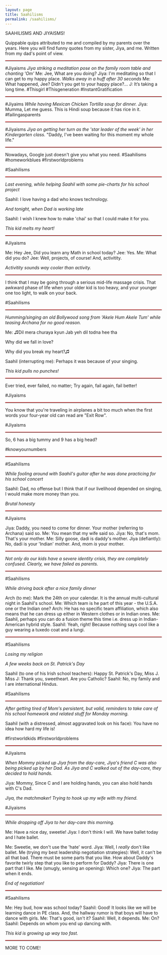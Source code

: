 ```yaml
---
layout: page
title: Saahilisms
permalink: /saahilisms/
---
```

<blink> SAAHILISMS AND JIYAISMS! </blink>

Quippable quips attributed to me and compiled by my parents over the years.
Here you will find funny quotes from my sister, Jiya, and me. Written from my dad's point of view.

<hr style="height:1px;border-top:1px solid #f00" />

#Jiyaisms
*Jiya striking a meditation pose on the family room table and chanting &#39;Om&#39;*
Me: Jee, What are you doing?
Jiya: I&#39;m meditating so that I can get to my happy place.
*Walks away in a huff after 30 seconds*
Me: What happened, Jee? Didn&#39;t you get to your happy place?...
J: It’s taking a long time.
#Thisgirl #Thisgeneration #InstantGratification

<hr style="height:1px;border-top:1px solid #f00" />

#Jiyaims
*While having Mexican Chicken Tortilla soup for dinner.*
Jiya: Mumma, Let me guess. This is Hindi soup because it has rice in it.
#failingasparents

<hr style="height:1px;border-top:1px solid #f00" />

#Jiyaisms
*Jiya on getting her turn as the &#39;star leader of the week&#39; in her Kindergarten class.*
&quot;Daddy, I&#39;ve been waiting for this moment my whole life.&quot;

<hr style="height:1px;border-top:1px solid #f00" />

Nowadays, Google just doesn&#39;t give you what you need. #Saahilisms #homeworkblues #firstworldproblems

#Saahilisms

<hr style="height:1px;border-top:1px solid #f00" />

*Last evening, while helping Saahil with some pie-charts for his school project*

Saahil: I love having a dad who knows technology.

*And tonight, when Dad is working late*

Saahil: I wish I knew how to make &#39;chai&#39; so that I could make it for you.

*This kid melts my heart!*

<hr style="height:1px;border-top:1px solid #f00" />

#Jiyaisms

Me: Hey Jee, Did you learn any Math in school today?
Jee: Yes.
Me: What did you do?
Jee: Well, projects, of course! And, activitity.

*Activitity sounds way cooler than activity.*

<hr style="height:1px;border-top:1px solid #f00" />

I think that I may be going through a serious mid-life massage crisis. That awkward phase of life when
your older kid is too heavy, and your younger one too light, to walk on your back.

#Saahilisms

<hr style="height:1px;border-top:1px solid #f00" />

*Humming/singing an old Bollywood song from &#39;Akele Hum Akele Tum&#39; while teasing Archana for no
good reason.*

Me:
♫Dil mera churaya kyun
Jab yeh dil todna hee tha

Why did we fall in love?

Why did you break my heart?♫

Saahil (interrupting me): Perhaps it was because of your singing.

*This kid pulls no punches!*

<hr style="height:1px;border-top:1px solid #f00" />

Ever tried, ever failed, no matter;
Try again, fail again, fail better!

#Jiyaisms

<hr style="height:1px;border-top:1px solid #f00" />

You know that you&#39;re traveling in airplanes a bit too much when the first words your four-year old can
read are &quot;Exit Row&quot;.

#Jiyaisms

<hr style="height:1px;border-top:1px solid #f00" />

So, 6 has a big tummy and 9 has a big head?

#knowyournumbers

<hr style="height:1px;border-top:1px solid #f00" />

#Saahilisms

*While fooling around with Saahil&#39;s guitar after he was done practicing for his school concert*

Saahil: Dad, no offense but I think that if our livelihood depended on singing, I would make more money
than you.

*Brutal honesty*

<hr style="height:1px;border-top:1px solid #f00" />

#Jiyaisms

Jiya: Daddy, you need to come for dinner. Your mother (referring to Archana) said so.
Me: You mean that my wife said so.
Jiya: No, that&#39;s mom. That&#39;s your mother.
Me: Silly goose, dadi is daddy&#39;s mother.
Jiya (defiantly): No, dadi is your &#39;Indian&#39; mother. And, mom *is* your mother.

<hr style="height:1px;border-top:1px solid #f00" />

*Not only do our kids have a severe identity crisis, they are completely confused. Clearly, we have failed
as parents.*

<hr style="height:1px;border-top:1px solid #f00" />

#Saahilisms

*While driving back after a nice family dinner*

Arch (to me): Mark the 24th on your calendar. It is the annual multi-cultural night in Saahil&#39;s school.
Me: Which team is he part of this year - the U.S.A. one or the Indian one?
Arch: He has no specific team affiliation, which also means that he can dress up either in Western
clothes or in Indian ones.
Me: Saahil, perhaps you can do a fusion theme this time i.e. dress up in Indian-American hybrid style.
Saahil: Yeah, right! Because nothing says cool like a guy wearing a tuxedo coat and a lungi.

<hr style="height:1px;border-top:1px solid #f00" />

#Saahilisms

*Losing my religion*

*A few weeks back on St. Patrick&#39;s Day*

Saahil (to one of his Irish school teachers): Happy St. Patrick&#39;s Day, Miss J.
Miss J: Thank you, sweetheart. Are you Catholic?
Saahil: No, my family and I are international Hindus.

#Saahilisms

<hr style="height:1px;border-top:1px solid #f00" />

*After getting tired of Mom&#39;s persistent, but valid, reminders to take care of his school homework and
related stuff for Monday morning.*

Saahil (with a distressed, almost aggravated look on his face): You have no idea how hard my life is!

#firstworldkids #firstworldproblems

<hr style="height:1px;border-top:1px solid #f00" />

#Jiyaisms

*When Mommy picked up Jiya from the day-care, Jiya&#39;s friend C was also being picked up by her Dad.
As Jiya and C walked out of the day-care, they decided to hold hands.*

Jiya: Mommy, Since C and I are holding hands, you can also hold hands with C&#39;s Dad.

*Jiya, the matchmaker! Trying to hook up my wife with my friend.*

#Jiyaisms

<hr style="height:1px;border-top:1px solid #f00" />

*While dropping off Jiya to her day-care this morning.*

Me: Have a nice day, sweetie!
Jiya: I don&#39;t think I will. We have ballet today and I hate ballet.

Me: Sweetie, we don&#39;t use the &#39;hate&#39; word.
Jiya: Well, I *really* don&#39;t like ballet.
Me (trying my best leadership negotiation strategies): Well, it can&#39;t be all that bad. There must be some
parts that you like. How about Daddy&#39;s favorite twirly step that you like to perform for Daddy?
Jiya: There is one part that I like.
Me (smugly, sensing an opening): Which one?
Jiya: The part when it ends.

*End of negotiation!*

<hr style="height:1px;border-top:1px solid #f00" />

#Saahilisms

Me: Hey bud, how was school today?
Saahil: Good! It looks like we will be learning dance in PE class. And, the hallway rumor is that boys will
have to dance with girls.
Me: That&#39;s good, isn&#39;t it?
Saahil: Well, it depends.
Me: On?
Saahil: Depends on whom you end up dancing with.

*This kid is growing up way too fast.*

<hr style="height:1px;border-top:1px solid #f00" />

MORE TO COME! 
